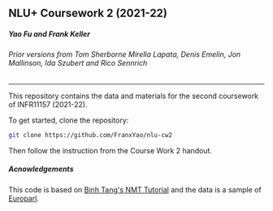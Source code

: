 NLU+ Coursework 2 (2021-22)
---

##### Yao Fu and Frank Keller

###### Prior versions from Tom Sherborne Mirella Lapata, Denis Emelin, Jon Mallinson, Ida Szubert and Rico Sennrich

---

This repository contains the data and materials for the second coursework of INFR11157 (2021-22).

To get started, clone the repository:

```bash
git clone https://github.com/FranxYao/nlu-cw2
```

Then follow the instruction from the Course Work 2 handout.

##### Acnowledgements

This code is based on [Binh Tang's NMT Tutorial](https://github.com/tangbinh/machine-translation) and the data is a sample
of [Europarl](http://www.statmt.org/europarl/).
